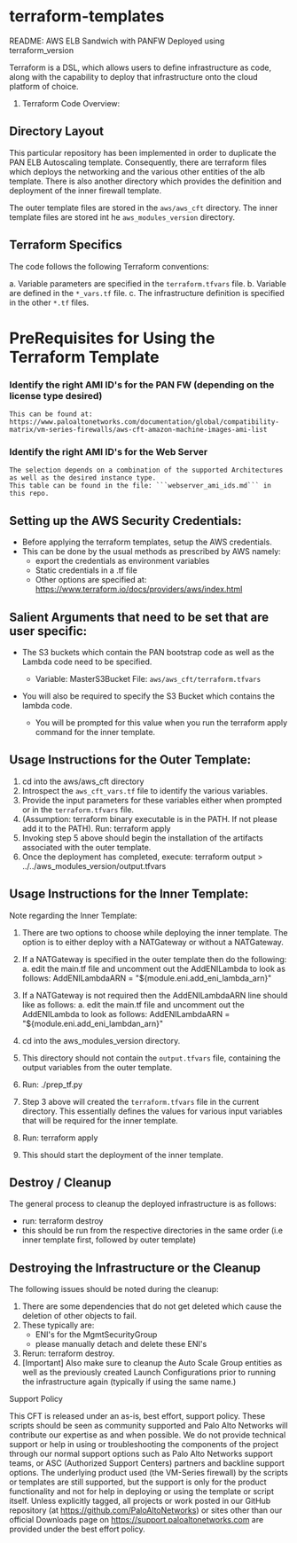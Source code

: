 # terraform-templates
README: AWS ELB Sandwich with PANFW Deployed using terraform_version

Terraform is a DSL, which allows users to define infrastructure as code, along with the capability to deploy that infrastructure
onto the cloud platform of choice.

1. Terraform Code Overview:

Directory Layout
-----------------

This particular repository has been implemented in order to duplicate the PAN ELB Autoscaling template. Consequently,
there are terraform files which deploys the networking and the various other entities of the alb template. There is also another directory
which provides the definition and deployment of the inner firewall template.

The outer template files are stored in the ```aws/aws_cft``` directory.
The inner template files are stored int he ```aws_modules_version``` directory.

Terraform Specifics
-------------------

The code follows the following Terraform conventions:

a. Variable parameters are specified in the ```terraform.tfvars``` file.
b. Variable are defined in the ```*_vars.tf``` file.
c. The infrastructure definition is specified in the other ```*.tf``` files.

# PreRequisites for Using the Terraform Template

### Identify the right AMI ID's for the PAN FW (depending on the license type desired)

    This can be found at:
    https://www.paloaltonetworks.com/documentation/global/compatibility-matrix/vm-series-firewalls/aws-cft-amazon-machine-images-ami-list

### Identify the right AMI ID's for the Web Server
    The selection depends on a combination of the supported Architectures as well as the desired instance type.
    This table can be found in the file: ```webserver_ami_ids.md``` in this repo.

Setting up the AWS Security Credentials:
-----------------------------------------

 - Before applying the terraform templates, setup the AWS credentials.
 - This can be done by the usual methods as prescribed by AWS namely:
    - export the credentials as environment variables
    - Static credentials in a <filename>.tf file
    - Other options are specified at: https://www.terraform.io/docs/providers/aws/index.html

Salient Arguments that need to be set that are user specific:
-------------------------------------------------------------

  - The S3 buckets which contain the PAN bootstrap code as well as the Lambda code need to be specified.
    - Variable: MasterS3Bucket File: ```aws/aws_cft/terraform.tfvars```

  - You will also be required to specify the S3 Bucket which contains the lambda code.
     - You will be prompted for this value when you run the terraform apply command for the inner template.



Usage Instructions for the Outer Template:
------------------------------------------
1. cd into the aws/aws_cft directory
2. Introspect the ```aws_cft_vars.tf``` file to identify the various variables.
3. Provide the input parameters for these variables either when prompted or in the ```terraform.tfvars``` file.
4. (Assumption: terraform binary executable is in the PATH. If not please add it to the PATH). Run: terraform apply
5. Invoking step 5 above should begin the installation of the artifacts associated with the outer template.
6. Once the deployment has completed, execute: terraform output > ../../aws_modules_version/output.tfvars

Usage Instructions for the Inner Template:
------------------------------------------

Note regarding the Inner Template:

 1. There are two options to choose while deploying the inner template. The option is to either deploy with a NATGateway or without
    a NATGateway.
 2. If a NATGateway is specified in the outer template then do the following:
    a. edit the main.tf file and uncomment out the AddENILambda to look as follows:
       AddENILambdaARN = "${module.eni.add_eni_lambda_arn}"
 3. If a NATGateway is not required then the AddENILambdaARN line should like as follows:
    a. edit the main.tf file and uncomment out the AddENILambda to look as follows:
      AddENILambdaARN = "${module.eni.add_eni_lambdan_arn}"

1. cd into the aws_modules_version directory.
2. This directory should not contain the ```output.tfvars``` file, containing the output variables from the outer template.
3. Run: ./prep_tf.py
4. Step 3 above will created the ```terraform.tfvars``` file in the current directory. This essentially defines the values for
   various input variables that will be required for the inner template.
5. Run: terraform apply
6. This should start the deployment of the inner template.

Destroy / Cleanup
-----------------

The general process to cleanup the deployed infrastructure is as follows:
  - run: terraform destroy
  - this should be run from the respective directories in the same order (i.e inner template first, followed by outer template)

Destroying the Infrastructure or the Cleanup
--------------------------------------------

The following issues should be noted during the cleanup:
1. There are some dependencies that do not get deleted which cause the deletion of other objects to fail.
2. These typically are:
   - ENI's for the MgmtSecurityGroup
   - please manually detach and delete these ENI's
3. Rerun: terraform destroy.
4. [Important] Also make sure to cleanup the Auto Scale Group entities as well as the previously created Launch Configurations
   prior to running the infrastructure again (typically if using the same name.)

Support Policy

This CFT is released under an as-is, best effort, support policy. These scripts should be seen as community supported and Palo Alto Networks will contribute our
expertise as and when possible. We do not provide technical support or help in using or troubleshooting the components of the project through our normal support
options such as Palo Alto Networks support teams, or ASC (Authorized Support Centers) partners and backline support options. The underlying product used
(the VM-Series firewall) by the scripts or templates are still supported, but the support is only for the product functionality and not for help in deploying or
using the template or script itself. Unless explicitly tagged, all projects or work posted in our GitHub repository (at https://github.com/PaloAltoNetworks) or
sites other than our official Downloads page on https://support.paloaltonetworks.com are provided under the best effort policy.
